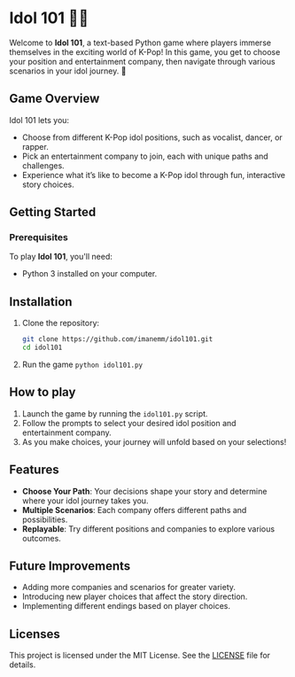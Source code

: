 # Idol 101 🎤🎶

Welcome to **Idol 101**, a text-based Python game where players immerse themselves in the exciting world of K-Pop! In this game, you get to choose your position and entertainment company, then navigate through various scenarios in your idol journey. 🎉

## Game Overview

Idol 101 lets you:

- Choose from different K-Pop idol positions, such as vocalist, dancer, or rapper.
- Pick an entertainment company to join, each with unique paths and challenges.
- Experience what it’s like to become a K-Pop idol through fun, interactive story choices.

## Getting Started

### Prerequisites

To play **Idol 101**, you'll need:
- Python 3 installed on your computer.

## Installation
1. Clone the repository:
   ```bash
   git clone https://github.com/imanemm/idol101.git
   cd idol101
2. Run the game
   ``python idol101.py``

## How to play
1. Launch the game by running the ``idol101.py`` script.
2. Follow the prompts to select your desired idol position and entertainment company.
3. As you make choices, your journey will unfold based on your selections!

## Features
- **Choose Your Path**: Your decisions shape your story and determine where your idol journey takes you.
- **Multiple Scenarios**: Each company offers different paths and possibilities.
- **Replayable**: Try different positions and companies to explore various outcomes.

## Future Improvements 
- Adding more companies and scenarios for greater variety.
- Introducing new player choices that affect the story direction.
- Implementing different endings based on player choices.

## Licenses
This project is licensed under the MIT License. See the [LICENSE](LICENSE) file for details.

